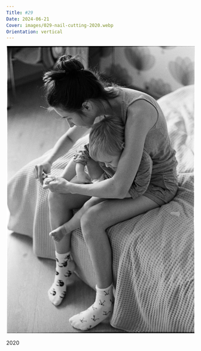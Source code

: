```yaml
---
Title: #29
Date: 2024-06-21
Cover: images/029-nail-cutting-2020.webp
Orientation: vertical
---
```


![Nail cutting, 2020](images/029-nail-cutting-2020@2x.webp)

2020
